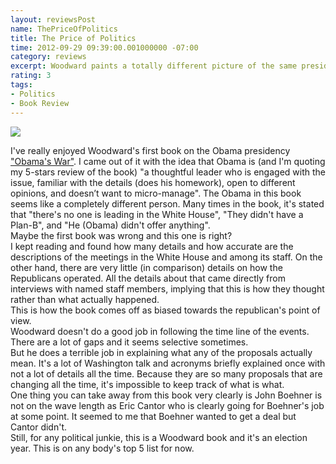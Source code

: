 ```yaml
---
layout: reviewsPost
name: ThePriceOfPolitics
title: The Price of Politics
time: 2012-09-29 09:39:00.001000000 -07:00
category: reviews
excerpt: Woodward paints a totally different picture of the same president he profiled before
rating: 3
tags:
- Politics
- Book Review
---
```

<img class="imageOnRight" src="{{ site.imgFolder_reviews }}{{ page.name }}/ThePriceOfPoliticsCover.jpg">

<div class="stars" title="{{ page.rating }} Stars" data-percent="{{ page.rating }}"></div>

I've really enjoyed Woodward's first book on the Obama presidency ["Obama's War"](/reviews/ObamaWars/). I came out of it with the idea that Obama is (and I'm quoting my 5-stars review of the book) "a thoughtful leader who is engaged with the issue, familiar with the details (does his homework), open to different opinions, and doesn’t want to micro-manage". The Obama in this book seems like a completely different person. Many times in the book, it's stated that "there's no one is leading in the White House", "They didn't have a Plan-B", and "He (Obama) didn't offer anything".  
Maybe the first book was wrong and this one is right?  
I kept reading and found how many details and how accurate are the descriptions of the meetings in the White House and among its staff. On the other hand, there are very little (in comparison) details on how the Republicans operated. All the details about that came directly from interviews with named staff members, implying that this is how they thought rather than what actually happened.  
This is how the book comes off as biased towards the republican's point of view.  
Woodward doesn't do a good job in following the time line of the events. There are a lot of gaps and it seems selective sometimes.  
But he does a terrible job in explaining what any of the proposals actually mean. It's a lot of Washington talk and acronyms briefly explained once with not a lot of details all the time. Because they are so many proposals that are changing all the time, it's impossible to keep track of what is what.  
One thing you can take away from this book very clearly is John Boehner is not on the wave length as Eric Cantor who is clearly going for Boehner's job at some point. It seemed to me that Boehner wanted to get a deal but Cantor didn't.  
Still, for any political junkie, this is a Woodward book and it's an election year. This is on any body's top 5 list for now.  